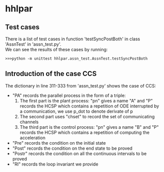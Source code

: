 # hhlpar
## Test cases
There is a list of test cases in function 'testSyncPostBoth' in class 'AssnTest' in 'assn_test.py'.<br> 
We can see the results of these cases by running:
```
>>>python -m unittest hhlpar.assn_test.AssnTest.testSyncPostBoth
```
## Introduction of the case CCS 
The dictionary in line 311-333 from 'assn_test.py' shows the case of CCS:
* "PA" records the parallel process in the form of a triple:
  1. The first part is the plant process: "pn" gives a name "A" and "P" records the HCSP which contains a repetition of ODE interrupted by a communication, we use p_dot to denote derivate of p
  2. The second part uses "chset" to record the set of communicating channels
  3. The third part is the control process: "pn" gives a name "B" and "P" records the HCSP which contains a repetition of computing the acceleration
* "Pre" records the condition on the initial state
* "Post" records the condition on the end state to be proved
* "Postr" records the condition on all the continuous intervals to be proved
* "RI" records the loop invariant we provide
